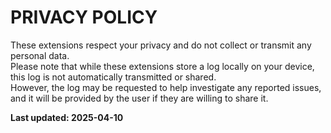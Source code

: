 # PRIVACY POLICY

These extensions respect your privacy and do not collect or transmit any personal data.  
Please note that while these extensions store a log locally on your device, this log is not automatically transmitted or shared.  
However, the log may be requested to help investigate any reported issues, and it will be provided by the user if they are willing to share it.

**Last updated: 2025-04-10**